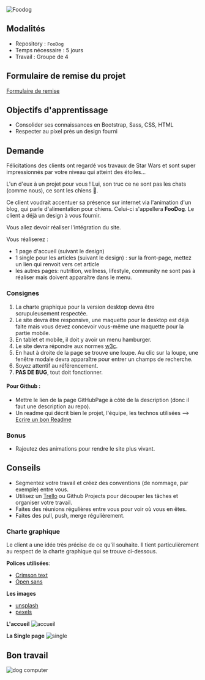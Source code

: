 ![Foodog](logo.JPG)

## Modalités

- Repository : `FooDog` 
- Temps nécessaire :  5 jours
- Travail : Groupe de 4  

## Formulaire de remise du projet

[Formulaire de remise](https://docs.google.com/forms/d/e/1FAIpQLSd8CpY7cOyziccvaJZ3JCr49uUSpDrQp7n-jBnAfQjAs6XXeA/viewform)

## Objectifs d'apprentissage

- Consolider ses connaissances en Bootstrap, Sass, CSS, HTML
- Respecter au pixel près un design fourni

## Demande

Félicitations des clients ont regardé vos travaux de Star Wars et sont super impressionnés par votre niveau qui atteint des étoiles... 

L'un d'eux à un projet pour vous ! Lui, son truc ce ne sont pas les chats (comme nous), ce sont les chiens :dog:. 

Ce client voudrait accentuer sa présence sur internet via l'animation d'un blog, qui parle d'alimentation pour  chiens. Celui-ci s'appellera **FooDog**. Le client a déjà un design à vous fournir.  

Vous allez devoir réaliser l'intégration du site. 

Vous réaliserez :
- 1 page d'accueil (suivant le design)
- 1 single pour les articles (suivant le design) : sur la front-page, mettez un lien qui renvoit vers cet article
- les autres pages: nutrition, wellness, lifestyle, community ne sont pas à réaliser mais doivent apparaître dans le menu. 

### Consignes

1. La charte graphique pour la version desktop devra être scrupuleusement respectée.  
1. Le site devra être responsive, une maquette pour le desktop est déjà faite mais vous devez concevoir vous-même une maquette pour la partie mobile. 
1. En tablet et mobile, il doit y avoir un menu hamburger.
1. Le site devra répondre aux normes [w3c](https://validator.w3.org/).
1. En haut à droite de la page se trouve une loupe. Au clic sur la loupe, une fenêtre modale devra apparaître pour entrer un champs de recherche. 
1. Soyez attentif au référencement.
1. **PAS DE BUG**, tout doit fonctionner. 

#### Pour Github :

- Mettre le lien de la page GitHubPage à côté de la description (donc il faut une description au repo).
- Un readme qui décrit bien le projet, l'équipe, les technos utilisées --> [Ecrire un bon Readme](https://medium.com/becode/comment-faire-un-readme-sur-github-cc11f3df606a)


### Bonus 

- Rajoutez des animations pour rendre le site plus vivant.

## Conseils

- Segmentez votre travail et créez des conventions (de nommage, par exemple) entre vous. 
- Utilisez un [Trello](https://trello.com) ou Github Projects pour découper les tâches et organiser votre travail. 
- Faites des réunions régulières entre vous pour voir où vous en êtes.
- Faites des pull, push, merge régulièrement. 

### Charte graphique

Le client a une idée très précise de ce qu'il souhaite. Il tient particulièrement au respect de la charte graphique qui se trouve ci-dessous.

**Polices utilisées**:
- [Crimson text](https://fonts.google.com/specimen/Crimson+Text) 
- [Open sans](https://fonts.google.com/specimen/Open+Sans)

**Les images**
- [unsplash](https://unsplash.com/search/photos/dog)
- [pexels](https://www.pexels.com/search/dog/)

**L'accueil** 
![accueil](dogfood.png)

**La Single page** 
![single](single.png)

## Bon travail  

![dog computer](http://giphygifs.s3.amazonaws.com/media/mCRJDo24UvJMA/giphy.gif)
